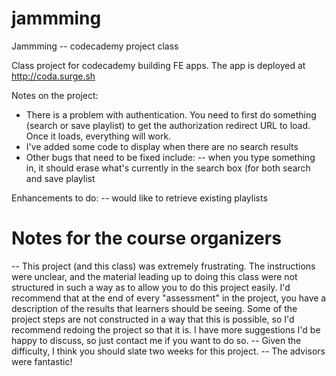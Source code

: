 # jammming
Jammming -- codecademy project class

Class project for codecademy building FE apps.  The app is deployed at http://coda.surge.sh

Notes on the project:
- There is a problem with authentication.  You need to first do something (search or save playlist) to get the authorization 
redirect URL to load.  Once it loads, everything will work.
- I've added some code to display when there are no search results
- Other bugs that need to be fixed include:
 -- when you type something in, it should erase what's currently in the search box (for both search and save playlist

 
Enhancements to do:
-- would like to retrieve existing playlists


# Notes for the course organizers
-- This project (and this class) was extremely frustrating. The instructions were unclear, and the material leading up
to doing this class were not structured in such a way as to allow you to do this project easily. I'd recommend that at the
end of every "assessment" in the project, you have a description of the results that learners should be seeing. Some of
the project steps are not constructed in a way that this is possible, so I'd recommend redoing the project so that it is.
I have more suggestions I'd be happy to discuss, so just contact me if you want to do so.
-- Given the difficulty, I think you should slate two weeks for this project.
-- The advisors were fantastic!
